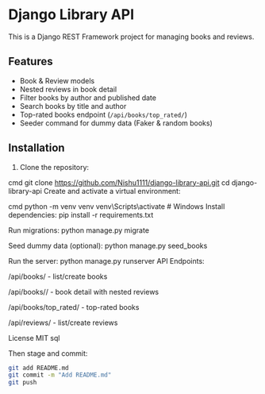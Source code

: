# Django Library API
This is a Django REST Framework project for managing books and reviews.

## Features
- Book & Review models
- Nested reviews in book detail
- Filter books by author and published date
- Search books by title and author
- Top-rated books endpoint (`/api/books/top_rated/`)
- Seeder command for dummy data (Faker & random books)

## Installation

1. Clone the repository:

cmd
git clone https://github.com/Nishu1111/django-library-api.git
cd django-library-api
Create and activate a virtual environment:

cmd
python -m venv venv
venv\Scripts\activate     # Windows
Install dependencies:
pip install -r requirements.txt

Run migrations:
python manage.py migrate

Seed dummy data (optional):
python manage.py seed_books

Run the server:
python manage.py runserver
API Endpoints:

/api/books/ - list/create books

/api/books/<id>/ - book detail with nested reviews

/api/books/top_rated/ - top-rated books

/api/reviews/ - list/create reviews

License
MIT
sql

Then stage and commit:

```bash
git add README.md
git commit -m "Add README.md"
git push
